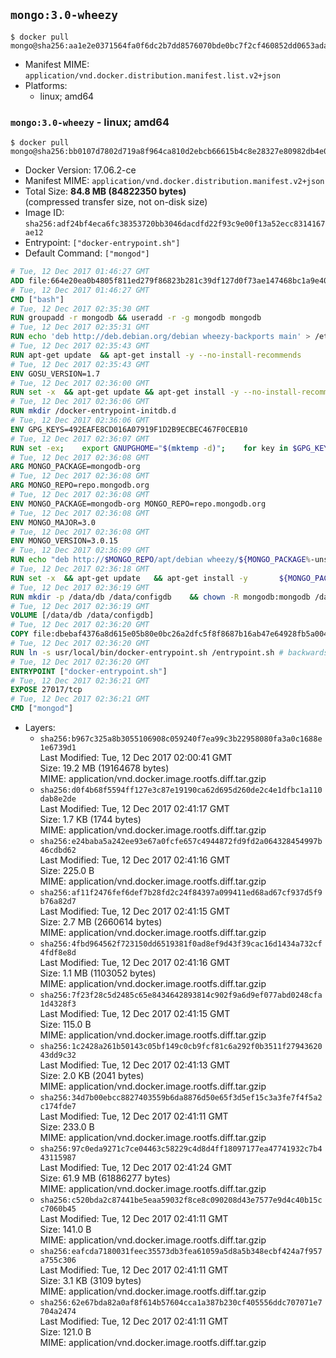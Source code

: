 ## `mongo:3.0-wheezy`

```console
$ docker pull mongo@sha256:aa1e2e0371564fa0f6dc2b7dd8576070bde0bc7f2cf460852dd0653adac281c7
```

-	Manifest MIME: `application/vnd.docker.distribution.manifest.list.v2+json`
-	Platforms:
	-	linux; amd64

### `mongo:3.0-wheezy` - linux; amd64

```console
$ docker pull mongo@sha256:bb0107d7802d719a8f964ca810d2ebcb66615b4c8e28327e80982db4e0721e00
```

-	Docker Version: 17.06.2-ce
-	Manifest MIME: `application/vnd.docker.distribution.manifest.v2+json`
-	Total Size: **84.8 MB (84822350 bytes)**  
	(compressed transfer size, not on-disk size)
-	Image ID: `sha256:adf24bf4eca6fc38353720bb3046dacdfd22f93c9e00f13a52ecc8314167ae12`
-	Entrypoint: `["docker-entrypoint.sh"]`
-	Default Command: `["mongod"]`

```dockerfile
# Tue, 12 Dec 2017 01:46:27 GMT
ADD file:664e20ea0b4805f811ed279f86823b281c39df127d0f73ae147468bc1a9e4020 in / 
# Tue, 12 Dec 2017 01:46:27 GMT
CMD ["bash"]
# Tue, 12 Dec 2017 02:35:30 GMT
RUN groupadd -r mongodb && useradd -r -g mongodb mongodb
# Tue, 12 Dec 2017 02:35:31 GMT
RUN echo 'deb http://deb.debian.org/debian wheezy-backports main' > /etc/apt/sources.list.d/backports.list
# Tue, 12 Dec 2017 02:35:43 GMT
RUN apt-get update 	&& apt-get install -y --no-install-recommends 		ca-certificates 		jq 		numactl 		procps 	&& rm -rf /var/lib/apt/lists/*
# Tue, 12 Dec 2017 02:35:43 GMT
ENV GOSU_VERSION=1.7
# Tue, 12 Dec 2017 02:36:00 GMT
RUN set -x 	&& apt-get update && apt-get install -y --no-install-recommends wget && rm -rf /var/lib/apt/lists/* 	&& wget -O /usr/local/bin/gosu "https://github.com/tianon/gosu/releases/download/$GOSU_VERSION/gosu-$(dpkg --print-architecture)" 	&& wget -O /usr/local/bin/gosu.asc "https://github.com/tianon/gosu/releases/download/$GOSU_VERSION/gosu-$(dpkg --print-architecture).asc" 	&& export GNUPGHOME="$(mktemp -d)" 	&& gpg --keyserver ha.pool.sks-keyservers.net --recv-keys B42F6819007F00F88E364FD4036A9C25BF357DD4 	&& gpg --batch --verify /usr/local/bin/gosu.asc /usr/local/bin/gosu 	&& rm -r "$GNUPGHOME" /usr/local/bin/gosu.asc 	&& chmod +x /usr/local/bin/gosu 	&& gosu nobody true 	&& apt-get purge -y --auto-remove wget
# Tue, 12 Dec 2017 02:36:06 GMT
RUN mkdir /docker-entrypoint-initdb.d
# Tue, 12 Dec 2017 02:36:06 GMT
ENV GPG_KEYS=492EAFE8CD016A07919F1D2B9ECBEC467F0CEB10
# Tue, 12 Dec 2017 02:36:07 GMT
RUN set -ex; 	export GNUPGHOME="$(mktemp -d)"; 	for key in $GPG_KEYS; do 		gpg --keyserver ha.pool.sks-keyservers.net --recv-keys "$key"; 	done; 	gpg --export $GPG_KEYS > /etc/apt/trusted.gpg.d/mongodb.gpg; 	rm -r "$GNUPGHOME"; 	apt-key list
# Tue, 12 Dec 2017 02:36:08 GMT
ARG MONGO_PACKAGE=mongodb-org
# Tue, 12 Dec 2017 02:36:08 GMT
ARG MONGO_REPO=repo.mongodb.org
# Tue, 12 Dec 2017 02:36:08 GMT
ENV MONGO_PACKAGE=mongodb-org MONGO_REPO=repo.mongodb.org
# Tue, 12 Dec 2017 02:36:08 GMT
ENV MONGO_MAJOR=3.0
# Tue, 12 Dec 2017 02:36:08 GMT
ENV MONGO_VERSION=3.0.15
# Tue, 12 Dec 2017 02:36:09 GMT
RUN echo "deb http://$MONGO_REPO/apt/debian wheezy/${MONGO_PACKAGE%-unstable}/$MONGO_MAJOR main" | tee "/etc/apt/sources.list.d/${MONGO_PACKAGE%-unstable}.list"
# Tue, 12 Dec 2017 02:36:18 GMT
RUN set -x 	&& apt-get update 	&& apt-get install -y 		${MONGO_PACKAGE}=$MONGO_VERSION 		${MONGO_PACKAGE}-server=$MONGO_VERSION 		${MONGO_PACKAGE}-shell=$MONGO_VERSION 		${MONGO_PACKAGE}-mongos=$MONGO_VERSION 		${MONGO_PACKAGE}-tools=$MONGO_VERSION 	&& rm -rf /var/lib/apt/lists/* 	&& rm -rf /var/lib/mongodb 	&& mv /etc/mongod.conf /etc/mongod.conf.orig
# Tue, 12 Dec 2017 02:36:19 GMT
RUN mkdir -p /data/db /data/configdb 	&& chown -R mongodb:mongodb /data/db /data/configdb
# Tue, 12 Dec 2017 02:36:19 GMT
VOLUME [/data/db /data/configdb]
# Tue, 12 Dec 2017 02:36:20 GMT
COPY file:dbebaf4376a8d615e05b80e0bc26a2dfc5f8f8687b16ab47e64928fb5a00498d in /usr/local/bin/ 
# Tue, 12 Dec 2017 02:36:20 GMT
RUN ln -s usr/local/bin/docker-entrypoint.sh /entrypoint.sh # backwards compat
# Tue, 12 Dec 2017 02:36:20 GMT
ENTRYPOINT ["docker-entrypoint.sh"]
# Tue, 12 Dec 2017 02:36:21 GMT
EXPOSE 27017/tcp
# Tue, 12 Dec 2017 02:36:21 GMT
CMD ["mongod"]
```

-	Layers:
	-	`sha256:b967c325a8b3055106908c059240f7ea99c3b22958080fa3a0c1688e1e6739d1`  
		Last Modified: Tue, 12 Dec 2017 02:00:41 GMT  
		Size: 19.2 MB (19164678 bytes)  
		MIME: application/vnd.docker.image.rootfs.diff.tar.gzip
	-	`sha256:d0f4b68f5594ff127e3c87e19190ca62d695d260de2c4e1dfbc1a110dab8e2de`  
		Last Modified: Tue, 12 Dec 2017 02:41:17 GMT  
		Size: 1.7 KB (1744 bytes)  
		MIME: application/vnd.docker.image.rootfs.diff.tar.gzip
	-	`sha256:e24baba5a242ee93e67a0fcfe657c4944872fd9fd2a064328454997b46cdbd62`  
		Last Modified: Tue, 12 Dec 2017 02:41:16 GMT  
		Size: 225.0 B  
		MIME: application/vnd.docker.image.rootfs.diff.tar.gzip
	-	`sha256:af11f2476fef6def7b28fd2c24f84397a099411ed68ad67cf937d5f9b76a82d7`  
		Last Modified: Tue, 12 Dec 2017 02:41:15 GMT  
		Size: 2.7 MB (2660614 bytes)  
		MIME: application/vnd.docker.image.rootfs.diff.tar.gzip
	-	`sha256:4fbd964562f723150dd6519381f0ad8ef9d43f39cac16d1434a732cf4fdf8e8d`  
		Last Modified: Tue, 12 Dec 2017 02:41:16 GMT  
		Size: 1.1 MB (1103052 bytes)  
		MIME: application/vnd.docker.image.rootfs.diff.tar.gzip
	-	`sha256:7f23f28c5d2485c65e8434642893814c902f9a6d9ef077abd0248cfa1d4328f3`  
		Last Modified: Tue, 12 Dec 2017 02:41:15 GMT  
		Size: 115.0 B  
		MIME: application/vnd.docker.image.rootfs.diff.tar.gzip
	-	`sha256:1c2428a261b50143c05bf149c0cb9fcf81c6a292f0b3511f2794362043dd9c32`  
		Last Modified: Tue, 12 Dec 2017 02:41:13 GMT  
		Size: 2.0 KB (2041 bytes)  
		MIME: application/vnd.docker.image.rootfs.diff.tar.gzip
	-	`sha256:34d7b00ebcc8827403559b6da8876d50e65f3d5ef15c3a3fe7f4f5a2c174fde7`  
		Last Modified: Tue, 12 Dec 2017 02:41:11 GMT  
		Size: 233.0 B  
		MIME: application/vnd.docker.image.rootfs.diff.tar.gzip
	-	`sha256:97c0eda9271c7ce04463c58229c4d8d4ff18097177ea47741932c7b443115987`  
		Last Modified: Tue, 12 Dec 2017 02:41:24 GMT  
		Size: 61.9 MB (61886277 bytes)  
		MIME: application/vnd.docker.image.rootfs.diff.tar.gzip
	-	`sha256:c520bda2c87441be5eaa59032f8ce8c090208d43e7577e9d4c40b15cc7060b45`  
		Last Modified: Tue, 12 Dec 2017 02:41:11 GMT  
		Size: 141.0 B  
		MIME: application/vnd.docker.image.rootfs.diff.tar.gzip
	-	`sha256:eafcda7180031feec35573db3fea61059a5d8a5b348ecbf424a7f957a755c306`  
		Last Modified: Tue, 12 Dec 2017 02:41:11 GMT  
		Size: 3.1 KB (3109 bytes)  
		MIME: application/vnd.docker.image.rootfs.diff.tar.gzip
	-	`sha256:62e67bda82a0af8f614b57604cca1a387b230cf405556ddc707071e7704a2474`  
		Last Modified: Tue, 12 Dec 2017 02:41:11 GMT  
		Size: 121.0 B  
		MIME: application/vnd.docker.image.rootfs.diff.tar.gzip
